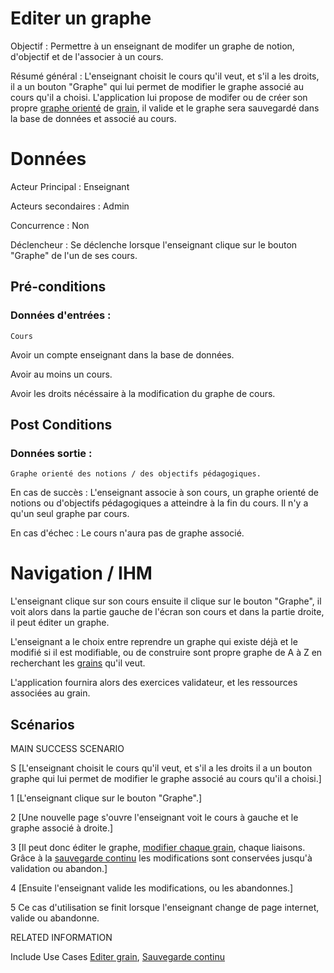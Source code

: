 # Editer un graphe

Objectif : Permettre à un enseignant de modifer un graphe de notion, d'objectif et de l'associer à un cours.

Résumé général : L'enseignant choisit le cours qu'il veut, et s'il a les droits, il a un bouton "Graphe" qui lui permet de modifier le graphe associé au cours qu'il a choisi. L'application lui propose de modifer ou de créer son propre [graphe orienté](/graphe.md) de [grain](/grain.md), il valide et le graphe sera sauvegardé dans la base de données et associé au cours.

# Données

Acteur Principal : Enseignant

Acteurs secondaires : Admin

Concurrence : Non

Déclencheur : Se déclenche lorsque l'enseignant clique sur le bouton "Graphe" de l'un de ses cours.


## Pré-conditions

### Données d'entrées :

	Cours

Avoir un compte enseignant dans la base de données.

Avoir au moins un cours.

Avoir les droits nécéssaire à la modification du graphe de cours.

## Post Conditions

### Données sortie :

	Graphe orienté des notions / des objectifs pédagogiques.

En cas de succès : L'enseignant associe à son cours, un graphe orienté de notions ou d'objectifs pédagogiques a atteindre à la fin du cours. Il n'y a qu'un seul graphe par cours.

En cas d'échec : Le cours n'aura pas de graphe associé.

# Navigation / IHM 

L'enseignant clique sur son cours ensuite il clique sur le bouton "Graphe", il voit alors dans la partie gauche de l'écran son cours et dans la partie droite, il peut éditer un graphe.

L'enseignant a le choix entre reprendre un graphe qui existe déjà et le modifié si il est modifiable, ou de construire sont propre graphe de A à Z en recherchant les [grains](/grain.md) qu'il veut.

L'application fournira alors des exercices validateur, et les ressources associées au grain. 

## Scénarios

MAIN SUCCESS SCENARIO

S	[L'enseignant choisit le cours qu'il veut, et s'il a les droits il a un bouton graphe qui lui permet de modifier le graphe associé au cours qu'il a choisi.]

1	[L'enseignant clique sur le bouton "Graphe".]

2	[Une nouvelle page s'ouvre l'enseignant voit le cours à gauche et le graphe associé à droite.]

3	[Il peut donc éditer le graphe, [modifier chaque grain](/editergrain.md), chaque liaisons. Grâce à la [sauvegarde continu](/sauvegardecontinu.md) les modifications sont conservées jusqu'à validation ou abandon.]

4 	[Ensuite l'enseignant valide les modifications, ou les abandonnes.]

5   	Ce cas d'utilisation se finit lorsque l'enseignant change de page internet, valide ou abandonne.


RELATED INFORMATION

Include Use Cases	[Editer grain](/editergrain.md), [Sauvegarde continu](/sauvegardecontinu.md)


 
<!--- 
Author : Jordan
Validator : Raphael
-->
